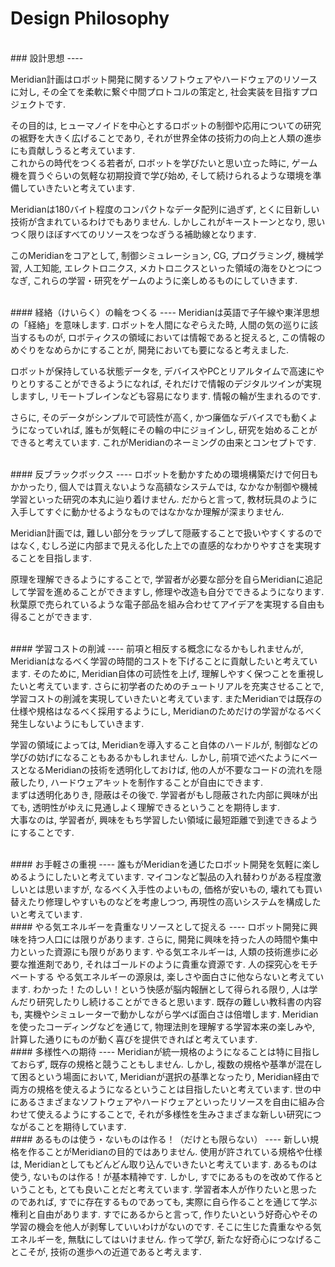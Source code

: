 # Design Philosophy
  
<br>  
### 設計思想    
----  

Meridian計画はロボット開発に関するソフトウェアやハードウェアのリソースに対し, その全てを柔軟に繋ぐ中間プロトコルの策定と, 社会実装を目指すプロジェクトです.   
  
その目的は, ヒューマノイドを中心とするロボットの制御や応用についての研究の裾野を大きく広げることであり, それが世界全体の技術力の向上と人類の進歩にも貢献しうると考えています.   
これからの時代をつくる若者が, ロボットを学びたいと思い立った時に, ゲーム機を買うぐらいの気軽な初期投資で学び始め, そして続けられるような環境を準備していきたいと考えています.   

Meridianは180バイト程度のコンパクトなデータ配列に過ぎず, とくに目新しい技術が含まれているわけでもありません. しかしこれがキーストーンとなり, 思いつく限りほぼすべてのリソースをつなぎうる補助線となります.   
  
このMeridianをコアとして, 制御シミュレーション, CG, プログラミング, 機械学習, 人工知能, エレクトロニクス, メカトロニクスといった領域の海をひとつにつなぎ, これらの学習・研究をゲームのように楽しめるものにしていきます.   
    
<br>  
#### 経絡（けいらく）の輪をつくる  
----  
Meridianは英語で子午線や東洋思想の「経絡」を意味します. ロボットを人間になぞらえた時, 人間の気の巡りに該当するものが, ロボティクスの領域においては情報であると捉えると, この情報のめぐりをなめらかにすることが, 開発においても要になると考えました.   
  
ロボットが保持している状態データを, デバイスやPCとリアルタイムで高速にやりとりすることができるようになれば, それだけで情報のデジタルツインが実現しますし, リモートブレインなども容易になります. 情報の輪が生まれるのです.   
  
さらに, そのデータがシンプルで可読性が高く, かつ廉価なデバイスでも動くようになっていれば, 誰もが気軽にその輪の中にジョインし, 研究を始めることができると考えています. これがMeridianのネーミングの由来とコンセプトです.  
  
<br>  
#### 反ブラックボックス  
----  
ロボットを動かすための環境構築だけで何日もかかったり, 個人では買えないような高額なシステムでは, なかなか制御や機械学習といった研究の本丸に辿り着けません.   
だからと言って, 教材玩具のように入手してすぐに動かせるようなものではなかなか理解が深まりません.   
  
Meridian計画では, 難しい部分をラップして隠蔽することで扱いやすくするのではなく, むしろ逆に内部まで見える化した上での直感的なわかりやすさを実現することを目指します.   
  
原理を理解できるようにすることで, 学習者が必要な部分を自らMeridianに追記して学習を進めることができますし, 修理や改造も自分でできるようになります. 秋葉原で売られているような電子部品を組み合わせてアイデアを実現する自由も得ることができます. 
  
<br>  
#### 学習コストの削減  
----  
前項と相反する概念になるかもしれませんが, Meridianはなるべく学習の時間的コストを下げることに貢献したいと考えています.   
そのために, Meridian自体の可読性を上げ, 理解しやすく保つことを重視したいと考えています.   
さらに初学者のためのチュートリアルを充実させることで, 学習コストの削減を実現していきたいと考えています.   
またMeridianでは既存の仕様や規格はなるべく採用するようにし, Meridianのためだけの学習がなるべく発生しないようにもしていきます.   
  
学習の領域によっては, Meridianを導入すること自体のハードルが, 制御などの学びの妨げになることもあるかもしれません. しかし, 前項で述べたようにベースとなるMeridianの技術を透明化しておけば, 他の人が不要なコードの流れを隠蔽したり, ハードウェアキットを制作することが自由にできます.   
まずは透明化ありき, 隠蔽はその後で. 学習者がもし隠蔽された内部に興味が出ても, 透明性がゆえに見通しよく理解できるということを期待します.   
大事なのは, 学習者が, 興味をもち学習したい領域に最短距離で到達できるようにすることです.   
  
<br>  
#### お手軽さの重視  
----  
誰もがMeridianを通じたロボット開発を気軽に楽しめるようにしたいと考えています.   
マイコンなど製品の入れ替わりがある程度激しいとは思いますが, なるべく入手性のよいもの, 価格が安いもの, 壊れても買い替えたり修理しやすいものなどを考慮しつつ, 再現性の高いシステムを構成したいと考えています.   
  
<br>  
#### やる気エネルギーを貴重なリソースとして捉える  
----  
ロボット開発に興味を持つ人口には限りがあります. さらに, 開発に興味を持った人の時間や集中力といった資源にも限りがあります. やる気エネルギーは, 人類の技術進歩に必要な推進剤であり, それはゴールドのように貴重な資源です.   
人の探究心をモチベートする やる気エネルギーの源泉は, 楽しさや面白さに他ならないと考えています.   
わかった！たのしい！という快感が脳内報酬として得られる限り, 人は学んだり研究したりし続けることができると思います.   
既存の難しい教科書の内容も, 実機やシミュレーターで動かしながら学べば面白さは倍増します.   
Meridianを使ったコーディングなどを通じて, 物理法則を理解する学習本来の楽しみや, 計算した通りにものが動く喜びを提供できればと考えています.   
  
<br>  
#### 多様性への期待  
----  
Meridianが統一規格のようになることは特に目指しておらず, 既存の規格と競うこともしません. しかし, 複数の規格や基準が混在して困るという場面において, Meridianが選択の基準となったり, Meridian経由で両方の規格を使えるようになるということは目指したいと考えています.   
世の中にあるさまざまなソフトウェアやハードウェアといったリソースを自由に組み合わせて使えるようにすることで, それが多様性を生みさまざまな新しい研究につながることを期待しています. 　 
  
  
<br>  
#### あるものは使う・ないものは作る！（だけとも限らない）    
----  
新しい規格を作ることがMeridianの目的ではありません. 使用が許されている規格や仕様は, Meridianとしてもどんどん取り込んでいきたいと考えています. あるものは使う, ないものは作る！が基本精神です.   
しかし, すでにあるものを改めて作るということも, とても良いことだと考えています.   
学習者本人が作りたいと思ったのであれば, すでに存在するものであっても, 実際に自ら作ることを通じて学ぶ権利と自由があります. すでにあるからと言って, 作りたいという好奇心やその学習の機会を他人が剥奪していいわけがないのです. そこに生じた貴重なやる気エネルギーを, 無駄にしてはいけません.   
作って学び, 新たな好奇心につなげることこそが, 技術の進歩への近道であると考えます.   
